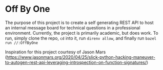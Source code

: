 # Off By One

The purpose of this project is to create a self generating REST API to host an internal message board for
technical questions in a professional environment.  Currently, the project is primarily academic, but does
work.  To run, simply clone the repo, `cd` into it, run `direnv allow`, and finally run `bazel run //:OffByOne`

Inspiration for this project courtesy of Jason Mars (https://www.jasonmars.org/2020/04/25/slick-python-hacking-maneuver-to-autogen-rest-api-leveraging-introspection-on-function-signatures/)
